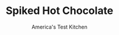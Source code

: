 ---
layout: ../../layouts/MarkdownPostLayout.astro
title: Spiked Hot Chocolate
author: America's Test Kitchen
pubDate: 2023-03-15
description: "Because why should kids have all the fun?"
image_url: https://res.cloudinary.com/hksqkdlah/image/upload/ar_1:1,c_fill,dpr_2.0,f_auto,fl_lossy.progressive.strip_profile,g_faces:auto,q_auto:low,w_344/SFS_SpikedHotChocolate_105_r0mc6x
tags: ["Desserts or Baked Goods","Chocolate","Beverages","Holiday"]
calories: 1773
protein: 9
carbohydrates: 45
fats: 
fiber: 4
ingredients: ["¼ cup (¾ ounce), nonfat dry milk powder","¼ cup (¾ ounce), Dutch-processed cocoa powder","2 tablespoons, confectioners' sugar","3 cups, whole milk","1 cup (6 ounces) bittersweet or, semisweet chocolate chips","4 ounces, bourbon","1 teaspoon, vanilla extract","Marshmallows or, whipped cream (optional)"]
serves: 4
time: "15 minutes"
instructions: ["Whisk milk powder, cocoa, and sugar together in medium saucepan. Slowly whisk in milk until incorporated and no lumps remain. Bring to simmer over medium-high heat, stirring occasionally. Off heat, immediately whisk in chocolate chips until melted and smooth.","Stir in bourbon and vanilla. Divide among 4 mugs. Top with marshmallows, if using. Serve."]
nutrition: ["602 mg Potassium","290 mg Phosphorus","274 mg Calcium","2 mg Iron","97 mg Magnesium","104 mg Sodium","1 mg Zinc","20 g Fat","6 g Monounsaturated","2 µg Vitamin D","23 mg Cholesterol","12 g Saturated","4 g Fiber","18 µg Folate (food)","38 g Sugars","3 µg Vitamin K","180 g Water","45 g Carbs","18 µg Folate equivalent (total)","9 g Protein","97 µg Vitamin A","443 kcal Energy","27 g Sugars, added","1773 calories"]
notes: "We like bourbon in this drink, but golden or dark rum, amaretto, coffee liqueur, brandy, or cognac can be substituted, if desired."
---